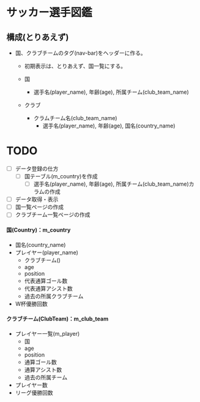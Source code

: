 # サッカー選手図鑑
## 構成(とりあえず)
- 国、クラブチームのタグ(nav-bar)をヘッダーに作る。</br>
    - 初期表示は、とりあえず、国一覧にする。
    - 国
        - 選手名(player_name), 年齢(age), 所属チーム(club_team_name)

    - クラブ
        - クラムチーム名(club_team_name)
            - 選手名(player_name), 年齢(age), 国名(country_name)

# TODO
- [ ] データ登録の仕方
    - [ ] 国テーブル(m_country)を作成
        - [ ] 選手名(player_name), 年齢(age), 所属チーム(club_team_name)カラムの作成
- [ ] データ取得・表示
- [ ] 国一覧ページの作成
- [ ] クラブチーム一覧ページの作成

#### 国(Country)：m_country
- 国名(country_name)
- プレイヤー(player_name)
    - クラブチーム()
    - age
    - position
    - 代表通算ゴール数
    - 代表通算アシスト数
    - 過去の所属クラブチーム
- W杯優勝回数

#### クラブチーム(ClubTeam)：m_club_team
- プレイヤー一覧(m_player)
    - 国
    - age
    - position
    - 通算ゴール数
    - 通算アシスト数
    - 過去の所属チーム
- プレイヤー数
- リーグ優勝回数
